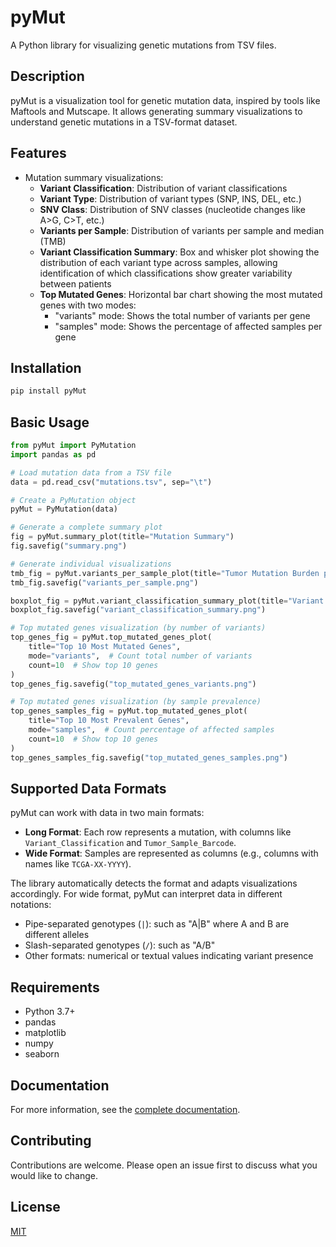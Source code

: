# pyMut

A Python library for visualizing genetic mutations from TSV files.

## Description

pyMut is a visualization tool for genetic mutation data, inspired by tools like Maftools and Mutscape. It allows generating summary visualizations to understand genetic mutations in a TSV-format dataset.

## Features

- Mutation summary visualizations:
  - **Variant Classification**: Distribution of variant classifications
  - **Variant Type**: Distribution of variant types (SNP, INS, DEL, etc.)
  - **SNV Class**: Distribution of SNV classes (nucleotide changes like A>G, C>T, etc.)
  - **Variants per Sample**: Distribution of variants per sample and median (TMB)
  - **Variant Classification Summary**: Box and whisker plot showing the distribution of each variant type across samples, allowing identification of which classifications show greater variability between patients
  - **Top Mutated Genes**: Horizontal bar chart showing the most mutated genes with two modes:
    - "variants" mode: Shows the total number of variants per gene
    - "samples" mode: Shows the percentage of affected samples per gene

## Installation

```bash
pip install pyMut
```

## Basic Usage

```python
from pyMut import PyMutation
import pandas as pd

# Load mutation data from a TSV file
data = pd.read_csv("mutations.tsv", sep="\t")

# Create a PyMutation object
pyMut = PyMutation(data)

# Generate a complete summary plot
fig = pyMut.summary_plot(title="Mutation Summary")
fig.savefig("summary.png")

# Generate individual visualizations
tmb_fig = pyMut.variants_per_sample_plot(title="Tumor Mutation Burden per Sample")
tmb_fig.savefig("variants_per_sample.png")

boxplot_fig = pyMut.variant_classification_summary_plot(title="Variant Distribution per Sample")
boxplot_fig.savefig("variant_classification_summary.png")

# Top mutated genes visualization (by number of variants)
top_genes_fig = pyMut.top_mutated_genes_plot(
    title="Top 10 Most Mutated Genes",
    mode="variants",  # Count total number of variants
    count=10  # Show top 10 genes
)
top_genes_fig.savefig("top_mutated_genes_variants.png")

# Top mutated genes visualization (by sample prevalence)
top_genes_samples_fig = pyMut.top_mutated_genes_plot(
    title="Top 10 Most Prevalent Genes",
    mode="samples",  # Count percentage of affected samples
    count=10  # Show top 10 genes
)
top_genes_samples_fig.savefig("top_mutated_genes_samples.png")
```

## Supported Data Formats

pyMut can work with data in two main formats:

- **Long Format**: Each row represents a mutation, with columns like `Variant_Classification` and `Tumor_Sample_Barcode`.
- **Wide Format**: Samples are represented as columns (e.g., columns with names like `TCGA-XX-YYYY`).

The library automatically detects the format and adapts visualizations accordingly. For wide format, pyMut can interpret data in different notations:
- Pipe-separated genotypes (`|`): such as "A|B" where A and B are different alleles
- Slash-separated genotypes (`/`): such as "A/B"
- Other formats: numerical or textual values indicating variant presence

## Requirements

- Python 3.7+
- pandas
- matplotlib
- numpy
- seaborn

## Documentation

For more information, see the [complete documentation](https://pymut.readthedocs.io/).

## Contributing

Contributions are welcome. Please open an issue first to discuss what you would like to change.

## License

[MIT](LICENSE)